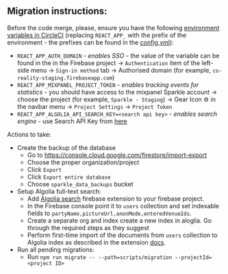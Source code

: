 ## Migration instructions:

Before the code merge, please, ensure you have the following [environment variables in CircleCI](https://app.circleci.com/settings/project/github/sparkletown/sparkle/environment-variables?return-to=https%3A%2F%2Fapp.circleci.com%2Fpipelines%2Fgithub%2Fsparkletown%2Fsparkle) (replacing `REACT_APP_` with the prefix of the environment - the prefixes can be found in the [config.yml](../../.circleci/config.yml)):

- `REACT_APP_AUTH_DOMAIN` - _enables SSO_ - the value of the variable can be found in the in the Firebase project -> `Authentication` item of the left-side menu -> `Sign-in method` tab -> Authorised domain (for example, `co-reality-staging.firebaseapp.com`)
- `REACT_APP_MIXPANEL_PROJECT_TOKEN` - _enables tracking events for statistics_ - you should have access to the mixpanel Sparkle account -> choose the project (for example, `Sparkle - Staging`) -> Gear Icon ⚙️ in the navbar menu -> `Project Settings` -> `Project Token`
- `REACT_APP_ALGOLIA_API_SEARCH_KEY=<search api key>` - _enables search engine_ - use Search API Key from [here](https://www.algolia.com/account/api-keys)

Actions to take:

- Create the backup of the database
  - Go to https://console.cloud.google.com/firestore/import-export
  - Choose the proper organization/project
  - Click `Export`
  - Click `Export entire database`
  - Choose `sparkle_data_backups` bucket
- Setup Algolia full-text search:
  - Add [Algolia search](https://www.algolia.com/developers/firebase-search-extension/) firebase extension to your firebase project.
  - In the Firebase console point it to `users` collection and set indexable fields to `partyName,pictureUrl,anonMode,enteredVenueIds`.
  - Create a separate org and index create a new index in aloglia. Go through the required steps as they suggest
  - Perform first-time import of the documents from `users` collection to Algolia index as described in the extension [docs](https://github.com/algolia/firestore-algolia-search/blob/main/POSTINSTALL.md#optional-import-existing-documents-or-reindex-after-configuration-changes).
- Run all pending migrations:
  - Run `npm run migrate -- --path=scripts/migration --projectId=<project ID>`

